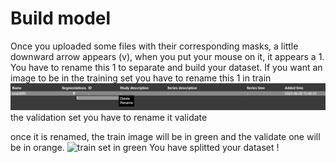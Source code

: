 # Build model

Once you uploaded some files with their corresponding masks, a little downward arrow appears (v), when you put your mouse on it, it appears a 1. You have to rename 
this 1 to separate and build your dataset. If you want an image to be in the training set you have to rename this 1 in train 
![train set ](./pictures/rename_1_train.png)
the validation set you have to rename it validate 


once it is renamed, the train image will be in green and the validate one will be in orange. 
![train set in green ](./pictures/rename_1_train1.png)
You have splitted your dataset !
